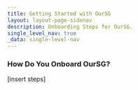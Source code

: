 ```yaml
---
title: Getting Started with OurSG
layout: layout-page-sidenav
description: Onboarding Steps for OurSG.
single_level_nav: true
_data: single-level-nav
---
```


### How Do You Onboard OurSG?

[insert steps]
